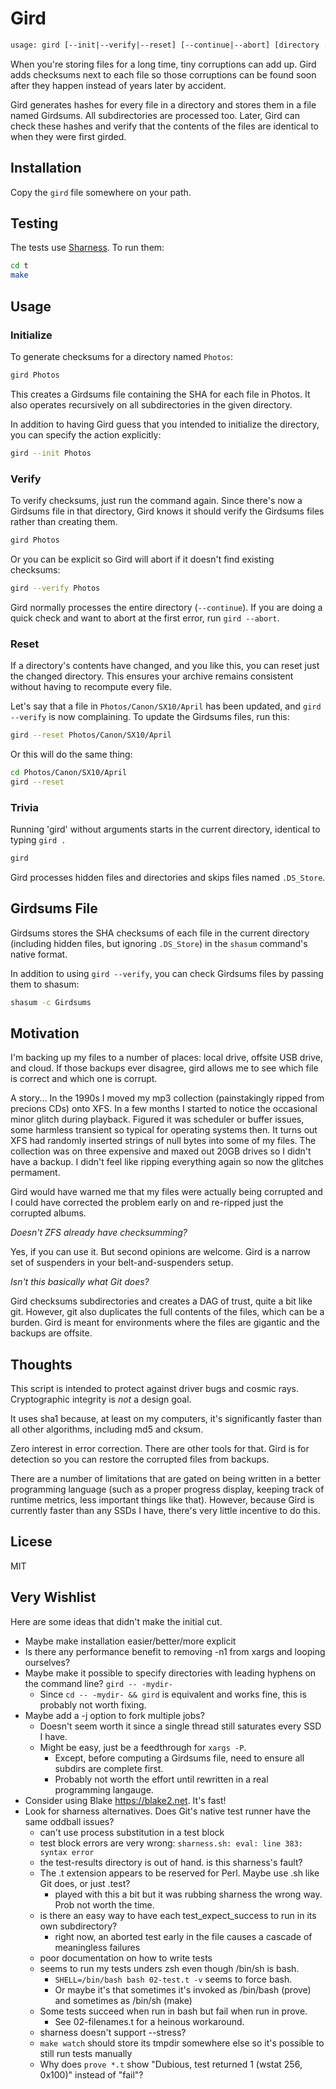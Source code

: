 # Gird

```txt
usage: gird [--init|--verify|--reset] [--continue|--abort] [directory ...]
```

When you're storing files for a long time, tiny corruptions can add up.
Gird adds checksums next to each file so those corruptions can be found
soon after they happen instead of years later by accident.

Gird generates hashes for every file in a directory and stores them in
a file named Girdsums. All subdirectories are processed too.
Later, Gird can check these hashes and verify that the contents of
the files are identical to when they were first girded.

## Installation

Copy the `gird` file somewhere on your path.

## Testing

The tests use [Sharness](https://github.com/chriscool/sharness). To run them:

```bash
cd t
make
```

## Usage

### Initialize

To generate checksums for a directory named `Photos`:

```bash
gird Photos
```

This creates a Girdsums file containing the SHA for each file in Photos.
It also operates recursively on all subdirectories in the given directory.

In addition to having Gird guess that you intended to initialize the directory,
you can specify the action explicitly:

```bash
gird --init Photos
```

### Verify

To verify checksums, just run the command again.
Since there's now a Girdsums file in that directory, Gird knows it should
verify the Girdsums files rather than creating them.

```bash
gird Photos
```

Or you can be explicit so Gird will abort if it doesn't find existing checksums:

```bash
gird --verify Photos
```

Gird normally processes the entire directory (`--continue`). If you are
doing a quick check and want to abort at the first error, run `gird --abort`.

### Reset

If a directory's contents have changed, and you like this, you can reset
just the changed directory.
This ensures your archive remains consistent without having to recompute
every file.

Let's say that a file in `Photos/Canon/SX10/April` has been updated, and
`gird --verify` is now complaining.
To update the Girdsums files, run this:

```bash
gird --reset Photos/Canon/SX10/April
```

Or this will do the same thing:

```bash
cd Photos/Canon/SX10/April
gird --reset
```

### Trivia

Running 'gird' without arguments starts in the current directory, identical to typing `gird .`

```bash
gird
```

Gird processes hidden files and directories and skips files named `.DS_Store`.

## Girdsums File

Girdsums stores the SHA checksums of each file in the current directory (including hidden files, but ignoring `.DS_Store`) in the `shasum` command's native format.

In addition to using `gird --verify`, you can check Girdsums files by passing them to shasum:

```bash
shasum -c Girdsums
```

## Motivation

I'm backing up my files to a number of places: local drive, offsite USB drive, and cloud.
If those backups ever disagree, gird allows me to see which file is correct and
which one is corrupt.

A story... In the 1990s I moved my mp3 collection (painstakingly ripped from precions CDs) onto XFS.
In a few months I started to notice the occasional minor glitch during playback.
Figured it was scheduler or buffer issues, some harmless transient so typical for operating systems then.
It turns out XFS had randomly inserted strings of null bytes into some of my files.
The collection was on three expensive and maxed out 20GB drives so I didn't have a backup.
I didn't feel like ripping everything again so now the glitches permament.

Gird would have warned me that my files were actually being corrupted and I could have
corrected the problem early on and re-ripped just the corrupted albums.

_Doesn't ZFS already have checksumming?_

Yes, if you can use it. But second opinions are welcome.
Gird is a narrow set of suspenders in your belt-and-suspenders setup.

_Isn't this basically what Git does?_

Gird checksums subdirectories and creates a DAG of trust, quite a bit like git.
However, git also duplicates the full contents of the files, which can be a burden.
Gird is meant for environments where the files are gigantic and the backups are offsite.

## Thoughts

This script is intended to protect against driver bugs and cosmic rays.
Cryptographic integrity is _not_ a design goal.

It uses sha1 because, at least on my computers, it's significantly faster than all other algorithms,
including md5 and cksum.

Zero interest in error correction. There are other tools for that.
Gird is for detection so you can restore the corrupted files from backups.

There are a number of limitations that are gated on being written in a better programming language (such as a proper progress display, keeping track of runtime metrics, less important things like that). However, because Gird is currently faster than any SSDs I have, there's very little incentive to do this.

## Licese

MIT

## Very Wishlist

Here are some ideas that didn't make the initial cut.

* Maybe make installation easier/better/more explicit
* Is there any performance benefit to removing -n1 from xargs and looping ourselves?
* Maybe make it possible to specify directories with leading hyphens on the command line? `gird -- -mydir-`
  * Since `cd -- -mydir- && gird` is equivalent and works fine, this is probably not worth fixing.
* Maybe add a -j option to fork multiple jobs?
  * Doesn't seem worth it since a single thread still saturates every SSD I have.
  * Might be easy, just be a feedthrough for `xargs -P`.
    * Except, before computing a Girdsums file, need to ensure all subdirs are complete first.
    * Probably not worth the effort until rewritten in a real programming langauge.
* Consider using Blake https://blake2.net. It's fast!
* Look for sharness alternatives. Does Git's native test runner have the same oddball issues?
  * can't use process substitution in a test block
  * test block errors are very wrong: `sharness.sh: eval: line 383: syntax error`
  * the test-results directory is out of hand. is this sharness's fault?
  * The .t extension appears to be reserved for Perl. Maybe use .sh like Git does, or just .test?
    * played with this a bit but it was rubbing sharness the wrong way. Prob not worth the time.
  * is there an easy way to have each test_expect_success to run in its own subdirectory?
    * right now, an aborted test early in the file causes a cascade of meaningless failures
  * poor documentation on how to write tests
  * seems to run my tests unders zsh even though /bin/sh is bash.
    * `SHELL=/bin/bash bash 02-test.t -v` seems to force bash.
    * Or maybe it's that sometimes it's invoked as /bin/bash (prove) and sometimes as /bin/sh (make)
  * Some tests succeed when run in bash but fail when run in prove.
    * See 02-filenames.t for a heinous workaround.
  * sharness doesn't support --stress?
  * `make watch` should store its tmpdir somewhere else so it's possible to still run tests manually
  * Why does `prove *.t` show "Dubious, test returned 1 (wstat 256, 0x100)" instead of "fail"?
